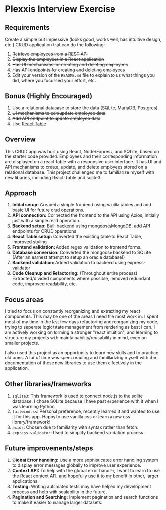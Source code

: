 # Plexxis Interview Exercise

## Requirements

Create a simple but impressive (looks good, works well, has intuitive design, etc.) CRUD application that can do the following:

1. ~~Retrieve employees from a REST API~~
2. ~~Display the employees in a React application~~
3. ~~Has UI mechanisms for creating and deleting employees~~
4. ~~Has API endpoints for creating and deleting employees~~
5. Edit your version of the `README.md` file to explain to us what things you did, where you focussed your effort, etc.

## Bonus (Highly Encouraged)

1. ~~Use a relational database to store the data (SQLite, MariaDB, Postgres)~~
2. ~~UI mechanisms to edit/update employee data~~
3. ~~Add API endpoint to update employee data~~
4. ~~Use [React Table](https://react-table.js.org)~~

## Overview

This CRUD app was built using React, Node/Express, and SQLite, based on the starter code provided. Employees and their corresponding information are displayed on a react-table with a responsive user interface. It has UI and API mechanisms to create, update, and delete employees stored on a relational database. This project challenged me to familiarize myself with new libaries, including React-Table and sqlite3.

## Approach

1. **Initial setup:** Created a simple frontend using vanilla tables and add basic UI for future crud operations.
2. **API connection:** Connected the frontend to the API using Axios, initially just with a simple read operation.
3. **Backend setup:** Built backend using mongoose/MongoDB, add API endpoints for CRUD operations
4. **React Table setup:** Converted the existing table to React Table, improved styling
5. **Frontend validation:** Added regex validation to frontend forms.
6. **Database conversion:** Converted the mongoose backend to SQLite (After an earnest attempt to setup an oracle database!)
7. **Backend validation:** Added validation to backend using express-validator
8. **Code Cleanup and Refactoring:** (Throughout entire process) Extracted/divided components where possible, removed redundant code, improved readability, etc.

## Focus areas

I tried to focus on constantly reorganizing and extracting my react components. This may be one of the areas I need the most work in. I spent most of my time in the last few days refactoring and reorganizing my code, trying to seperate logic/state management from rendering as best I can. I am actively working on forming a stronger "react intuition", and learning to structure my projects with maintainability/reusability in mind, even on smaller projects.

I also used this project as an opportunity to learn new skills and to practice old ones. A lot of time was spent reading and familiarizing myself with the documentation of these new libraries to use them effectively in the application.

## Other libraries/frameworks

1. `sqlite3`: This framework is used to connect node.js to the sqlite database. I chose SQLite because I have past experience with it when I was learning Python.
2. `tailwindcss`: Personal preference, recently learned it and wanted to use it for this app. Happy to use vanilla css or learn a new css library/framework!
3. `axios`: Chosen due to familiarity with syntax rather than fetch.
4. `express-validator`: Used to simplify backend validation process.

## Future improvements/steps

1. **Global Error handling:** Use a more sophisticated error handling system to display error messages globally to improve user experience.
2. **Context API:** To help with the global error handler, I want to learn to use the React context API, and hopefully use it to my benefit in other, larger applications.
3. **Testing:** Writing automated tests may have helped my development process and help with scalability in the future.
4. **Pagination and Searching:** Implement pagination and search functions to make it easier to manage larger datasets.
